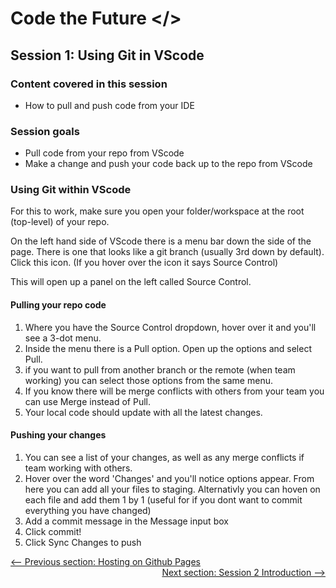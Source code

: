 # Code the Future </>

## Session 1: Using Git in VScode

### Content covered in this session

- How to pull and push code from your IDE

### Session goals

- Pull code from your repo from VScode
- Make a change and push your code back up to the repo from VScode


### Using Git within VScode

For this to work, make sure you open your folder/workspace at the root (top-level) of your repo.

On the left hand side of VScode there is a menu bar down the side of the page. There is one that looks like a git branch (usually 3rd down by default). Click this icon. (If you hover over the icon it says Source Control)

This will open up a panel on the left called Source Control.

#### Pulling your repo code

1. Where you have the Source Control dropdown, hover over it and you'll see a 3-dot menu.
1. Inside the menu there is a Pull option. Open up the options and select Pull.
1. if you want to pull from another branch or the remote (when team working) you can select those options from the same menu.
1. If you know there will be merge conflicts with others from your team you can use Merge instead of Pull.
1. Your local code should update with all the latest changes.

#### Pushing your changes

1. You can see a list of your changes, as well as any merge conflicts if team working with others.
1. Hover over the word 'Changes' and you'll notice options appear. From here you can add all your files to staging. Alternativly you can hoven on each file and add them 1 by 1 (useful for if you dont want to commit everything you have changed)
1. Add a commit message in the Message input box
1. Click commit!
1. Click Sync Changes to push


<div style="width: 100%">
<a href='hosting_on_github_pages.md'><-- Previous section: Hosting on Github Pages</a>
<div align="right"><a  href='../session-2/README.md'>Next section: Session 2 Introduction --></a></div>
</div>
</div>
